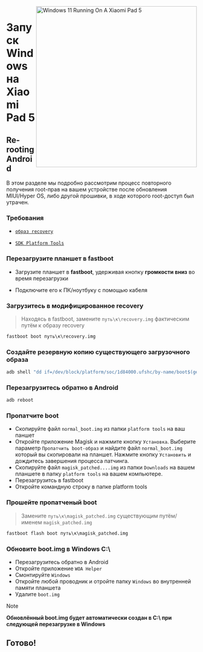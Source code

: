 <img align="right" src="https://raw.githubusercontent.com/erdilS/Port-Windows-11-Xiaomi-Pad-5/main/nabu.png" width="425" alt="Windows 11 Running On A Xiaomi Pad 5">

# Запуск Windows на Xiaomi Pad 5

## Re-rooting Android
В этом разделе мы подробно рассмотрим процесс повторного получения root-прав на вашем устройстве после обновления MIUI/Hyper OS, либо другой прошивки, в ходе которого root-доступ был утрачен.

### Требования
- [```образ recovery```](https://github.com/erdilS/Port-Windows-11-Xiaomi-Pad-5/releases/download/1.0/recovery.img)
  
- [```SDK Platform Tools```](https://developer.android.com/studio/releases/platform-tools)

### Перезагрузите планшет в **fastboot**
- Загрузите планшет в **fastboot**, удерживая кнопку **громкости вниз** во время перезагрузки

- Подключите его к ПК/ноутбуку с помощью кабеля

### Загрузитесь в модифицированное recovery
> Находясь в fastboot, замените `путь\к\recovery.img` фактическим путём к образу recovery 
```cmd
fastboot boot путь\к\recovery.img
```

### Создайте резервную копию существующего загрузочного образа
```cmd
adb shell "dd if=/dev/block/platform/soc/1d84000.ufshc/by-name/boot$(getprop ro.boot.slot_suffix) of=/tmp/normal_boot.img" && adb pull /tmp/normal_boot.img
```

### Перезагрузитесь обратно в Android
```cmd
adb reboot
```

### Пропатчите boot 
- Скопируйте файл ```normal_boot.img``` из папки ```platform tools``` на ваш паншет 
- Откройте приложение Magisk и нажмите кнопку ```Установка```. Выберите параметр ```Пропатчить boot-образ``` и найдите файл ```normal_boot.img``` который вы скопировали на планшет. Нажмите кнопку ```Установить``` и дождитесь завершения процесса патчинга.
- Скопируйте файл ```magisk_patched....img``` из папки ```Downloads``` на вашем планшете в папку ```platform tools``` на вашем компьютере. 
- Перезагрузитсь в fastboot
- Откройте командную строку в папке platform tools 

### Прошейте пропатченый boot  
 > Замените `путь\к\magisk_patched.img` существующим путём/именем ```magisk_patched.img```
```cmd
fastboot flash boot путь\к\magisk_patched.img
```

### Обновите boot.img в Windows C:\
- Перезагрузитесь обратно в Android 
- Откройте приложение ```WOA Helper```
- Смонтируйте ```Windows```
- Откройте любой проводник и отройте папку ```Windows``` во внутренней памяти планшета
- Удалите ```boot.img```

> [!NOTE]
> **Обновлённый boot.img будет автоматически создан в C:\ при следующей перезагрузке в Windows**

## Готово!














